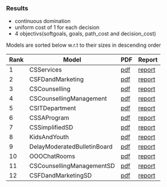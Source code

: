 ### Results
- continuous domination
- uniform cost of 1 for each decision
- 4 objectivs(softgoals, goals, path_cost and decision_cost)

Models are sorted below w.r.t to their sizes in descending order

| Rank | Model | PDF |Report |
|------|-------|-----|-------|
| 1|CSServices| [pdf](../../../GMRepo/pdfs/CSServices.pdf)|[report](CSServices.md)|
| 2|CSFDandMarketing| [pdf](../../../GMRepo/pdfs/CSFDandMarketing.pdf)|[report](CSFDandMarketing.md)|
| 3|CSCounselling| [pdf](../../../GMRepo/pdfs/CSCounselling.pdf)|[report](CSCounselling.md)|
| 4|CSCounsellingManagement| [pdf](../../../GMRepo/pdfs/CSCounsellingManagement.pdf)|[report](CSCounsellingManagement.md)|
| 5|CSITDepartment| [pdf](../../../GMRepo/pdfs/CSITDepartment.pdf)|[report](CSITDepartment.md)|
| 6|CSSAProgram| [pdf](../../../GMRepo/pdfs/CSSAProgram.pdf)|[report](CSSAProgram.md)|
| 7|CSSimplifiedSD| [pdf](../../../GMRepo/pdfs/CSSimplifiedSD.pdf)|[report](CSSimplified.md)|
| 8|KidsAndYouth| [pdf](../../../GMRepo/pdfs/KidsAndYouth.pdf)|[report](KidsAndYouth.md)|
| 9|DelayModeratedBulletinBoard| [pdf](../../../GMRepo/pdfs/DelayModeratedBulletinBoard.pdf)| [report](DelayModeratedBulletinBoard.md)|
| 10|OOOChatRooms| [pdf](../../../GMRepo/pdfs/OOOChatRooms.pdf)|[report](OOOChatRooms.md)|
| 11|CSCounsellingManagementSD| [pdf](../../../GMRepo/pdfs/CSCounsellingManagementSD.pdf)| [report](CSCounsellingManagementSD.md)|
| 12|CSFDandMarketingSD| [pdf](../../../GMRepo/pdfs/CSFDandMarketingSD.pdf)|[report](CSFDandMarketingSD.md)|

